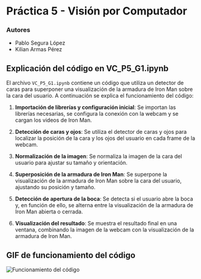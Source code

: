 # Práctica 5 - Visión por Computador

### Autores

- Pablo Segura López
- Kilian Armas Pérez

## Explicación del código en VC_P5_G1.ipynb

El archivo `VC_P5_G1.ipynb` contiene un código que utiliza un detector de caras para superponer una visualización de la armadura de Iron Man sobre la cara del usuario. A continuación se explica el funcionamiento del código:

1. **Importación de librerías y configuración inicial**: Se importan las librerías necesarias, se configura la conexión con la webcam y se cargan los videos de Iron Man.

2. **Detección de caras y ojos**: Se utiliza el detector de caras y ojos para localizar la posición de la cara y los ojos del usuario en cada frame de la webcam.

3. **Normalización de la imagen**: Se normaliza la imagen de la cara del usuario para ajustar su tamaño y orientación.

4. **Superposición de la armadura de Iron Man**: Se superpone la visualización de la armadura de Iron Man sobre la cara del usuario, ajustando su posición y tamaño.

5. **Detección de apertura de la boca**: Se detecta si el usuario abre la boca y, en función de ello, se alterna entre la visualización de la armadura de Iron Man abierta o cerrada.

6. **Visualización del resultado**: Se muestra el resultado final en una ventana, combinando la imagen de la webcam con la visualización de la armadura de Iron Man.

## GIF de funcionamiento del código

![Funcionamiento del código](images/ironman.gif)
